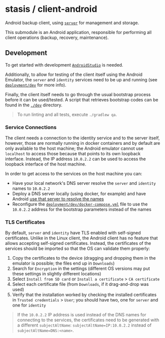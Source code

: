 # stasis / client-android

Android backup client, using [`server`](../server) for management and storage.

This submodule is an Android application, responsible for performing all client operations
(backup, recovery, maintenance).

## Development

To get started with development [`AndroidStudio`](https://developer.android.com/studio) is needed.

Additionally, to allow for testing of the client itself using the Android Emulator, the `server` and
`identity` services need to be up and running (see [`deployment/dev`](../deployment/dev) for more info).

Finally, the client itself needs to go through the usual bootstrap process before it can be used/tested.
A script that retrieves bootstrap codes can be found in the [`./dev`](dev) directory.

> To run linting and all tests, execute `./gradlew qa`.

### Service Connections

The client needs a connection to the identity service and to the server itself, however, those are normally
running in docker containers and by default are only available to the host machine; the Android emulator cannot
use `localhost` to access those because that points to its own loopback interface. Instead, the IP address
`10.0.2.2` can be used to access the loopback interface of the host machine.

In order to get access to the services on the host machine you can:
* Have your local network's DNS server resolve the `server` and `identity` names to `10.0.2.2`
* Deploy a DNS server locally (using docker, for example) and have Android [use that server to resolve the names](https://developer.android.com/studio/run/emulator-networking#dns)
* Reconfigure the [`deployment/dev/docker-compose.yml`](../deployment/dev/docker-compose.yml) file to use the
  `10.0.2.2` address for the bootstrap parameters instead of the names

### TLS Certificates

By default, `server` and `identity` have TLS enabled with self-signed certificates. Unlike in the Linux client,
the Android client has no feature that allows accepting self-signed certificates. Instead, the certificates of
the services should be imported so that the OS can validate them properly:

1) Copy the certificates to the device (dragging and dropping them in the emulator is possible; the files end up in `Downloads`)
2) Search for `Encryption` in the settings (different OS versions may put these settings in slightly different locations)
3) Select `Install from SD card` or `Install a certificate` > `CA certificate`
4) Select each certificate file (from `Downloads`, if it drag-and-drop was used)
5) Verify that the installation worked by checking the installed certificates in `Trusted credentials` > `User`; you
   should have two, one for `server` and one for `identity`

> If the `10.0.2.2` IP address is used instead of the DNS names for connecting to the services, the certificates
> need to be generated with a different `subjectAltName`: `subjectAltName=IP:10.0.2.2` instead of `subjectAltName=DNS:<name>`.
